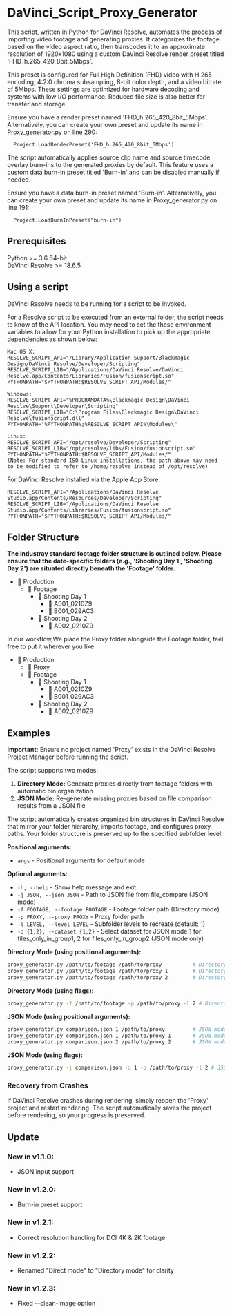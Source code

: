 # DaVinci_Script_Proxy_Generator

This script, written in Python for DaVinci Resolve, automates the process of importing video footage and generating proxies. It categorizes the footage based on the video aspect ratio, then transcodes it to an approximate resolution of 1920x1080 using a custom DaVinci Resolve render preset titled 'FHD_h.265_420_8bit_5Mbps'. 

This preset is configured for Full High Definition (FHD) video with H.265 encoding, 4:2:0 chroma subsampling, 8-bit color depth, and a video bitrate of 5Mbps. These settings are optimized for hardware decoding and systems with low I/O performance. Reduced file size is also better for transfer and storage.

Ensure you have a render preset named 'FHD_h.265_420_8bit_5Mbps'. Alternatively, you can create your own preset and update its name in Proxy_generator.py on line 290:

      
      Project.LoadRenderPreset('FHD_h.265_420_8bit_5Mbps')
      

The script automatically applies source clip name and source timecode overlay burn-ins to the generated proxies by default. This feature uses a custom data burn-in preset titled 'Burn-in' and can be disabled manually if needed.

Ensure you have a data burn-in preset named 'Burn-in'. Alternatively, you can create your own preset and update its name in Proxy_generator.py on line 191:
  
    
      Project.LoadBurnInPreset("burn-in")
    

## Prerequisites
Python >= 3.6 64-bit  
DaVinci Resolve >= 18.6.5


## Using a script
DaVinci Resolve needs to be running for a script to be invoked.

For a Resolve script to be executed from an external folder, the script needs to know of the API location. 
You may need to set the these environment variables to allow for your Python installation to pick up the appropriate dependencies as shown below:

    Mac OS X:
    RESOLVE_SCRIPT_API="/Library/Application Support/Blackmagic Design/DaVinci Resolve/Developer/Scripting"
    RESOLVE_SCRIPT_LIB="/Applications/DaVinci Resolve/DaVinci Resolve.app/Contents/Libraries/Fusion/fusionscript.so"
    PYTHONPATH="$PYTHONPATH:$RESOLVE_SCRIPT_API/Modules/"

    Windows:
    RESOLVE_SCRIPT_API="%PROGRAMDATA%\Blackmagic Design\DaVinci Resolve\Support\Developer\Scripting"
    RESOLVE_SCRIPT_LIB="C:\Program Files\Blackmagic Design\DaVinci Resolve\fusionscript.dll"
    PYTHONPATH="%PYTHONPATH%;%RESOLVE_SCRIPT_API%\Modules\"

    Linux:
    RESOLVE_SCRIPT_API="/opt/resolve/Developer/Scripting"
    RESOLVE_SCRIPT_LIB="/opt/resolve/libs/Fusion/fusionscript.so"
    PYTHONPATH="$PYTHONPATH:$RESOLVE_SCRIPT_API/Modules/"
    (Note: For standard ISO Linux installations, the path above may need to be modified to refer to /home/resolve instead of /opt/resolve)

For DaVinci Resolve installed via the Apple App Store:

    RESOLVE_SCRIPT_API="/Applications/DaVinci Resolve Studio.app/Contents/Resources/Developer/Scripting"
    RESOLVE_SCRIPT_LIB="/Applications/DaVinci Resolve Studio.app/Contents/Libraries/Fusion/fusionscript.so"
    PYTHONPATH="$PYTHONPATH:$RESOLVE_SCRIPT_API/Modules/"


## Folder Structure
**The industray standard footage folder structure is outlined below. Please ensure that the date-specific folders (e.g., 'Shooting Day 1', 'Shooting Day 2') are situated directly beneath the 'Footage' folder.**
- 📁 Production
  - 📁 Footage
    - 📁 Shooting Day 1
      - 📁 A001_0210Z9
      - 📁 B001_029AC3
    - 📁 Shooting Day 2
      - 📁 A002_0210Z9

  
In our workflow,We place the Proxy folder alongside the Footage folder, feel free to put it wherever you like
- 📁 Production
  - 📁 Proxy
  - 📁 Footage
    - 📁 Shooting Day 1
      - 📁 A001_0210Z9
      - 📁 B001_029AC3
    - 📁 Shooting Day 2
      - 📁 A002_0210Z9


## Examples

**Important:** Ensure no project named 'Proxy' exists in the DaVinci Resolve Project Manager before running the script.

The script supports two modes:

1. **Directory Mode:** Generate proxies directly from footage folders with automatic bin organization
2. **JSON Mode:** Re-generate missing proxies based on file comparison results from a JSON file

The script automatically creates organized bin structures in DaVinci Resolve that mirror your folder hierarchy, imports footage, and configures proxy paths. Your folder structure is preserved up to the specified subfolder level.

**Positional arguments:**
- `args` - Positional arguments for default mode

**Optional arguments:**
- `-h, --help` - Show help message and exit
- `-j JSON, --json JSON` - Path to JSON file from file_compare (JSON mode)
- `-f FOOTAGE, --footage FOOTAGE` - Footage folder path (Directory mode)
- `-p PROXY, --proxy PROXY` - Proxy folder path
- `-l LEVEL, --level LEVEL` - Subfolder levels to recreate (default: 1)
- `-d {1,2}, --dataset {1,2}` - Select dataset for JSON mode:1 for files_only_in_group1, 2 for files_only_in_group2 (JSON mode only)

**Directory Mode (using positional arguments):**
```bash
proxy_generator.py /path/to/footage /path/to/proxy          # Directory mode, level=1 (default)
proxy_generator.py /path/to/footage /path/to/proxy 1        # Directory mode, level=1
proxy_generator.py /path/to/footage /path/to/proxy 2        # Directory mode, level=2
```

**Directory Mode (using flags):**
```bash
proxy_generator.py -f /path/to/footage -p /path/to/proxy -l 2 # Directory mode, level=2
```

**JSON Mode (using positional arguments):**
```bash
proxy_generator.py comparison.json 1 /path/to/proxy         # JSON mode, dataset=1, level=1
proxy_generator.py comparison.json 1 /path/to/proxy 1       # JSON mode, dataset=1, level=1
proxy_generator.py comparison.json 2 /path/to/proxy 2       # JSON mode, dataset=2, level=2
```

**JSON Mode (using flags):**
```bash
proxy_generator.py -j comparison.json -d 1 -p /path/to/proxy -l 2 # JSON mode, dataset=1, level=2
```

### Recovery from Crashes

If DaVinci Resolve crashes during rendering, simply reopen the 'Proxy' project and restart rendering. The script automatically saves the project before rendering, so your progress is preserved.


## Update

### New in v1.1.0:
- JSON input support

### New in v1.2.0:
- Burn-in preset support

### New in v1.2.1:
- Correct resolution handling for DCI 4K & 2K footage

### New in v1.2.2:
- Renamed "Direct mode" to "Directory mode" for clarity

### New in v1.2.3:
- Fixed --clean-image option

